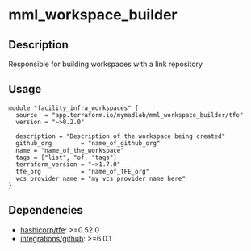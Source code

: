 # mml_workspace_builder

## Description

Responsible for building workspaces with a link repository

## Usage

```HCL
module "facility_infra_workspaces" {
  source  = "app.terraform.io/mymadlab/mml_workspace_builder/tfe"
  version = "~>0.2.0"

  description = "Description of the workspace being created"
  github_org        = "name_of_github_org"
  name = "name_of_the_workspace"
  tags = ["list", "of, "tags"]
  terraform_version = "~>1.7.0"
  tfe_org           = "name_of_TFE_org"
  vcs_provider_name = "my_vcs_provider_name_here"
}
```

## Dependencies

- [hashicorp/tfe](https://registry.terraform.io/providers/hashicorp/tfe/latest): >=0.52.0
- [integrations/github](https://registry.terraform.io/providers/integrations/github/latest): >=6.0.1

